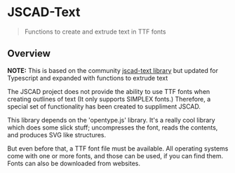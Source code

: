 # JSCAD-Text

> Functions to create and extrude text in TTF fonts

## Overview

**NOTE:** This is based on the community [jscad-text library](https://github.com/jscad-community/jscad-text) but updated for Typescript and expanded with functions to extrude text

The JSCAD project does not provide the ability to use TTF fonts when creating outlines of text (It only supports SIMPLEX fonts.) Therefore, a special set of functionality has been created to suppliment JSCAD.

This library depends on the 'opentype.js' library. It's a really cool library which does some slick stuff; uncompresses the font, reads the contents, and produces SVG like structures.

But even before that, a TTF font file must be available. All operating systems come with one or more fonts, and those can be used, if you can find them. Fonts can also be downloaded from websites.
